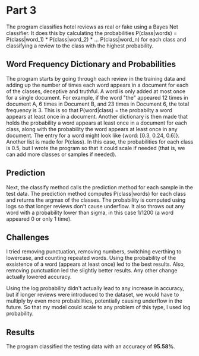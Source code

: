 # Part 3
The program classifies hotel reviews as real or fake using a Bayes Net classifier. It does this by calculating 
the probabilities P(class|words) = P(class|word_1) * P(class|word_2) * ... P(class|word_n) for each class
and classifying a review to the class with the highest probability. 

## Word Frequency Dictionary and Probabilities
The program starts by going through each review in the training data and adding up the number of times each word
appears in a document for each of the classes, deceptive and truthful. A word is only added at most once for a 
single document. For example, if the word "the" appeared 12 times in document A, 6 times in Document B, and 
23 times in Document 6, the total frequency is 3. This is so that P(word|class) = the probabilty a word appears
at least once in a document. Another dictionary is then made that holds the probability a word appears at least
once in a document for each class, along with the probability the word appears at least once in any document.
The entry for a word might look like {word: [0.3, 0.24, 0.6]}. Another list is made for P(class). In this case,
the probabilities for each class is 0.5, but I wrote the program so that it could scale if needed (that is, we
can add more classes or samples if needed).

## Prediction
Next, the classify method calls the prediction method for each sample in the test data. The prediction method 
computes P(class|words) for each class and returns the argmax of the classes. The probability is computed using
logs so that longer reviews don't cause underflow. It also throws out any word with a probability lower than sigma,
in this case 1/1200 (a word appeared 0 or only 1 time). 

## Challenges
I tried removing punctuation, removing numbers, switching everthing to lowercase, and counting repeated words. Using the
probability of the exsistence of a word (appears at least once) led to the best results. Also, removing punctuation led
the slightly better results. Any other change actually lowered accuracy.

Using the log probability didn't actually lead to any increase in accuracy, but if longer reviews were introduced to the dataset,
we would have to multiply by even more probabilities, potentially causing underflow in the future. So that my model could scale to
any problem of this type, I used log probability.

## Results
The program classified the testing data with an accuracy of <b>95.58%</b>. 
